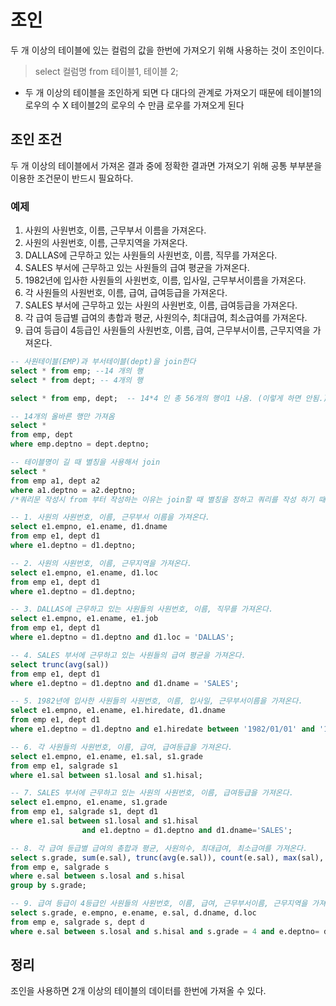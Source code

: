 # 조인

두 개 이상의 테이블에 있는 컬럼의 값을 한번에 가져오기 위해 사용하는 것이 조인이다.

> select 컬럼명 from 테이블1, 테이블 2;

- 두 개 이상의 테이블을 조인하게 되면 다 대다의 관계로 가져오기 때문에 테이블1의 로우의 수 X 테이블2의 로우의 수 만큼 로우를 가져오게 된다

## 조인 조건

두 개 이상의 테이블에서 가져온 결과 중에 정확한 결과면 가져오기 위해 공통 부부분을 이용한 조건문이 반드시 필요하다.

### 예제 

1. 사원의 사원번호, 이름, 근무부서 이름을 가져온다.
2. 사원의 사원번호, 이름, 근무지역을 가져온다.
3. DALLAS에 근무하고 있는 사원들의 사원번호, 이름, 직무를 가져온다.
4. SALES 부서에 근무하고 있는 사원들의 급여 평균을 가져온다. 
5. 1982년에 입사한 사원들의 사원번호, 이름, 입사일, 근무부서이름을 가져온다.
6. 각 사원들의 사원번호, 이름, 급여, 급여등급을 가져온다.
7. SALES 부서에 근무하고 있는 사원의 사원번호, 이름, 급여등급을 가져온다.
8. 각 급여 등급별 급여의 총합과 평균, 사원의수, 최대급여, 최소급여를 가져온다.
9. 급여 등급이 4등급인 사원들의 사원번호, 이름, 급여, 근무부서이름, 근무지역을 가져온다.

```SQL
-- 사원테이블(EMP)과 부서테이블(dept)을 join한다
select * from emp; --14 개의 행
select * from dept; -- 4개의 행

select * from emp, dept;  -- 14*4 인 총 56개의 행이1 나옴. (이렇게 하면 안됨.)

-- 14개의 올바른 행만 가져옴
select * 
from emp, dept
where emp.deptno = dept.deptno;

-- 테이블명이 길 때 별칭을 사용해서 join
select * 
from emp a1, dept a2
where a1.deptno = a2.deptno;
/*쿼리문 작성시 from 부터 작성하는 이유는 join할 때 별칭을 정하고 쿼리를 작성 하기 때문에 */

-- 1. 사원의 사원번호, 이름, 근무부서 이름을 가져온다.
select e1.empno, e1.ename, d1.dname
from emp e1, dept d1
where e1.deptno = d1.deptno;

-- 2. 사원의 사원번호, 이름, 근무지역을 가져온다.
select e1.empno, e1.ename, d1.loc
from emp e1, dept d1
where e1.deptno = d1.deptno;

-- 3. DALLAS에 근무하고 있는 사원들의 사원번호, 이름, 직무를 가져온다.
select e1.empno, e1.ename, e1.job
from emp e1, dept d1
where e1.deptno = d1.deptno and d1.loc = 'DALLAS';

-- 4. SALES 부서에 근무하고 있는 사원들의 급여 평균을 가져온다. 
select trunc(avg(sal))
from emp e1, dept d1
where e1.deptno = d1.deptno and d1.dname = 'SALES';

-- 5. 1982년에 입사한 사원들의 사원번호, 이름, 입사일, 근무부서이름을 가져온다.
select e1.empno, e1.ename, e1.hiredate, d1.dname 
from emp e1, dept d1
where e1.deptno = d1.deptno and e1.hiredate between '1982/01/01' and '1982/12/31';

-- 6. 각 사원들의 사원번호, 이름, 급여, 급여등급을 가져온다.
select e1.empno, e1.ename, e1.sal, s1.grade
from emp e1, salgrade s1
where e1.sal between s1.losal and s1.hisal;

-- 7. SALES 부서에 근무하고 있는 사원의 사원번호, 이름, 급여등급을 가져온다.
select e1.empno, e1.ename, s1.grade
from emp e1, salgrade s1, dept d1
where e1.sal between s1.losal and s1.hisal 
                and e1.deptno = d1.deptno and d1.dname='SALES';

-- 8. 각 급여 등급별 급여의 총합과 평균, 사원의수, 최대급여, 최소급여를 가져온다.
select s.grade, sum(e.sal), trunc(avg(e.sal)), count(e.sal), max(sal), min(sal)
from emp e, salgrade s
where e.sal between s.losal and s.hisal
group by s.grade;

-- 9. 급여 등급이 4등급인 사원들의 사원번호, 이름, 급여, 근무부서이름, 근무지역을 가져온다.
select s.grade, e.empno, e.ename, e.sal, d.dname, d.loc
from emp e, salgrade s, dept d
where e.sal between s.losal and s.hisal and s.grade = 4 and e.deptno= d.deptno;


```




## 정리

조인을 사용하면 2개 이상의 테이블의 데이터를 한번에 가져올 수 있다.